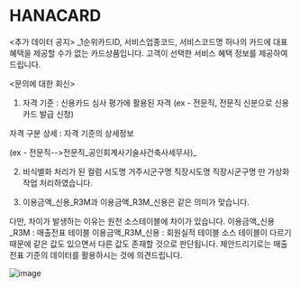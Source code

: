 # HANACARD

<추가 데이터 공지>
_1순위카드ID, 서비스업종코드, 서비스코드명
하나의 카드에 대표 혜택을 제공할 수가 없는 카드상품입니다. 고객이 선택한 서비스 혜택 정보를 제공하여드립니다.

<문의에 대한 회신>

1. 자격 기준 : 신용카드 심사 평가에 활용된 자격 (ex - 전문직, 전문직 신분으로 신용카드 발급 신청)

자격 구분 상세 : 자격 기준의 상세정보 

(ex - 전문직-->전문직_공인회계사기술사건축사세무사)_

2. 비식별화 처리가 된 컬럼
   시도명	거주시군구명	직장시도명	직장시군구명
   만 가상화 작업 처리하였습니다.

3.  이용금액_신용_R3M과 이용금액_R3M_신용은 같은 의미가 맞습니다.

   다만, 차이가 발생하는 이유는 원천 소스테이블에 차이가 있습니다.
   이용금액_신용_R3M : 매출전표 테이블
   이용금액_R3M_신용 : 회원실적 테이블
   소스 테이블이 다르기 때문에 같은 값도 있으면서 다른 값도 존재할 것으로 판단됩니다.
   제안드리기로는 매출전표 기준의 데이터를 활용하시는 것에 의견드립니다.

![image](https://github.com/Dinoryong/HANACARD/assets/65714228/07405462-2f69-4e1c-be19-5d01bb91da89)
